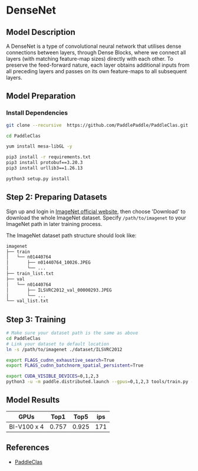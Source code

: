 # DenseNet

## Model Description

A DenseNet is a type of convolutional neural network that utilises dense connections between layers, through Dense Blocks, where we connect all layers (with matching feature-map sizes) directly with each other. To preserve the feed-forward nature, each layer obtains additional inputs from all preceding layers and passes on its own feature-maps to all subsequent layers.

## Model Preparation

### Install Dependencies

```bash
git clone --recursive  https://github.com/PaddlePaddle/PaddleClas.git

cd PaddleClas

yum install mesa-libGL -y

pip3 install -r requirements.txt
pip3 install protobuf==3.20.3
pip3 install urllib3==1.26.13

python3 setup.py install
```

## Step 2: Preparing Datasets

Sign up and login in [ImageNet official website](https://www.image-net.org/index.php), then choose 'Download' to download the whole ImageNet dataset. Specify `/path/to/imagenet` to your ImageNet path in later training process.

The ImageNet dataset path structure should look like:

```bash
imagenet
├── train
│   └── n01440764
│       ├── n01440764_10026.JPEG
│       └── ...
├── train_list.txt
├── val
│   └── n01440764
│       ├── ILSVRC2012_val_00000293.JPEG
│       └── ...
└── val_list.txt
```

## Step 3: Training

```bash
# Make sure your dataset path is the same as above
cd PaddleClas
# Link your dataset to default location
ln -s /path/to/imagenet ./dataset/ILSVRC2012

export FLAGS_cudnn_exhaustive_search=True
export FLAGS_cudnn_batchnorm_spatial_persistent=True

export CUDA_VISIBLE_DEVICES=0,1,2,3
python3 -u -m paddle.distributed.launch --gpus=0,1,2,3 tools/train.py -c ppcls/configs/ImageNet/DenseNet/DenseNet121.yaml -o Arch.pretrained=False -o Global.device=gpu
```

## Model Results

| GPUs        | Top1        | Top5           |ips             |
|-------------|-------------|----------------|----------------|
| BI-V100 x 4 | 0.757       | 0.925          |   171          |

## References

- [PaddleClas](https://github.com/PaddlePaddle/PaddleClas)
